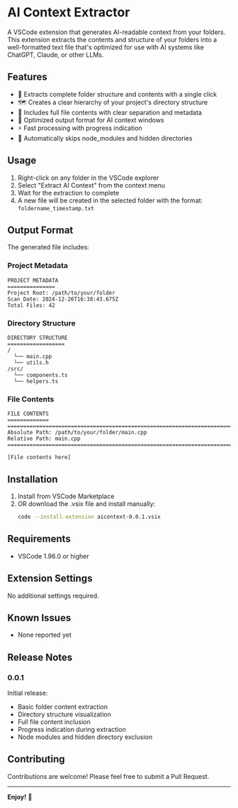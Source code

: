 # AI Context Extractor

A VSCode extension that generates AI-readable context from your folders. This extension extracts the contents and structure of your folders into a well-formatted text file that's optimized for use with AI systems like ChatGPT, Claude, or other LLMs.

## Features

- 📁 Extracts complete folder structure and contents with a single click
- 🗺️ Creates a clear hierarchy of your project's directory structure
- 📝 Includes full file contents with clear separation and metadata
- 🎯 Optimized output format for AI context windows
- ⚡ Fast processing with progress indication
- 🚫 Automatically skips node_modules and hidden directories

## Usage

1. Right-click on any folder in the VSCode explorer
2. Select "Extract AI Context" from the context menu
3. Wait for the extraction to complete
4. A new file will be created in the selected folder with the format: `foldername_timestamp.txt`

## Output Format

The generated file includes:

### Project Metadata
```
PROJECT METADATA
===============
Project Root: /path/to/your/folder
Scan Date: 2024-12-26T16:38:43.675Z
Total Files: 42
```

### Directory Structure
```
DIRECTORY STRUCTURE
==================
/
  └── main.cpp
  └── utils.h
/src/
  └── components.ts
  └── helpers.ts
```

### File Contents
```
FILE CONTENTS
=============
================================================================================
Absolute Path: /path/to/your/folder/main.cpp
Relative Path: main.cpp
================================================================================

[File contents here]
```

## Installation

1. Install from VSCode Marketplace
2. OR download the .vsix file and install manually:
   ```bash
   code --install-extension aicontext-0.0.1.vsix
   ```

## Requirements

- VSCode 1.96.0 or higher

## Extension Settings

No additional settings required.

## Known Issues

- None reported yet

## Release Notes

### 0.0.1

Initial release:
- Basic folder content extraction
- Directory structure visualization
- Full file content inclusion
- Progress indication during extraction
- Node modules and hidden directory exclusion

## Contributing

Contributions are welcome! Please feel free to submit a Pull Request.


---

**Enjoy!** 🚀
